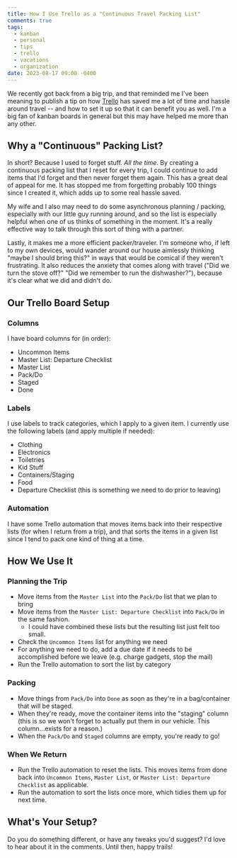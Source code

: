 ```yaml
---
title: How I Use Trello as a "Continuous Travel Packing List"
comments: true
tags:
  - kanban
  - personal
  - tips
  - trello
  - vacations
  - organization
date: 2023-08-17 09:00 -0400
---
```

We recently got back from a big trip, and that reminded me I've been meaning to publish a tip on how [Trello](https://trello.com) has saved me a lot of time and hassle around travel -- and how to set it up so that it can benefit you as well. I'm a big fan of kanban boards in general but this may have helped me more than any other.

## Why a "Continuous" Packing List?

In short? Because I used to forget stuff. _All the time_. By creating a continuous packing list that I reset for every trip, I could continue to add items that I'd forget and then never forget them again. This has a great deal of appeal for me. It has stopped me from forgetting probably 100 things since I created it, which adds up to some real hassle saved.

My wife and I also may need to do some asynchronous planning / packing, especially with our little guy running around, and so the list is especially helpful when one of us thinks of something in the moment. It's a really effective way to talk through this sort of thing with a partner.

Lastly, it makes me a more efficient packer/traveler. I'm someone who, if left to my own devices, would wander around our house aimlessly thinking "maybe I should bring this?" in ways that would be comical if they weren't frustrating. It also reduces the anxiety that comes along with travel ("Did we turn the stove off?" "Did we remember to run the dishwasher?"), because it's clear what we did and didn't do.

## Our Trello Board Setup

### Columns

I have board columns for (in order):

* Uncommon Items
* Master List: Departure Checklist
* Master List
* Pack/Do
* Staged
* Done

### Labels

I use labels to track categories, which I apply to a given item. I currently use the following labels (and apply multiple if needed):

* Clothing
* Electronics
* Toiletries
* Kid Stuff
* Containers/Staging
* Food
* Departure Checklist (this is something we need to do prior to leaving)

### Automation

I have some Trello automation that moves items back into their respective lists (for when I return from a trip), and that sorts the items in a given list since I tend to pack one kind of thing at a time.

## How We Use It

### Planning the Trip

* Move items from the `Master List` into the `Pack/Do` list that we plan to bring
* Move items from the `Master List: Departure Checklist` into `Pack/Do` in the same fashion.
  * I could have combined these lists but the resulting list just felt too small.
* Check the `Uncommon Items` list for anything we need
* For anything we need to do, add a due date if it needs to be accomplished before we leave (e.g. charge gadgets, stop the mail)
* Run the Trello automation to sort the list by category

### Packing

* Move things from `Pack/Do` into `Done` as soon as they're in a bag/container that will be staged.
* When they're ready, move the container items into the "staging" column (this is so we won't forget to actually put them in our vehicle. This column...exists for a reason.)
* When the `Pack/Do` and `Staged` columns are empty, you're ready to go!

### When We Return

* Run the Trello automation to reset the lists. This moves items from done back into `Uncommon Items`, `Master List`, or `Master List: Departure Checklist` as applicable.
* Run the automation to sort the lists once more, which tidies them up for next time.

## What's Your Setup?

Do you do something different, or have any tweaks you'd suggest? I'd love to hear about it in the comments. Until then, happy trails!
